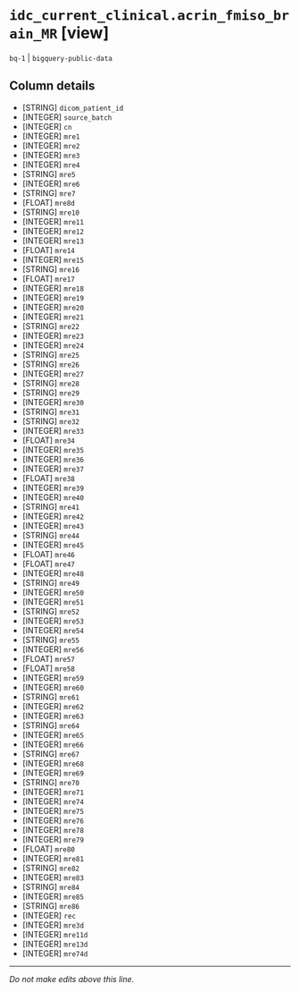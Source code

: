 # `idc_current_clinical.acrin_fmiso_brain_MR` [view]
`bq-1` | `bigquery-public-data`

## Column details
* [STRING]    `dicom_patient_id`
* [INTEGER]   `source_batch`
* [INTEGER]   `cn`
* [INTEGER]   `mre1`
* [INTEGER]   `mre2`
* [INTEGER]   `mre3`
* [INTEGER]   `mre4`
* [STRING]    `mre5`
* [INTEGER]   `mre6`
* [STRING]    `mre7`
* [FLOAT]     `mre8d`
* [STRING]    `mre10`
* [INTEGER]   `mre11`
* [INTEGER]   `mre12`
* [INTEGER]   `mre13`
* [FLOAT]     `mre14`
* [INTEGER]   `mre15`
* [STRING]    `mre16`
* [FLOAT]     `mre17`
* [INTEGER]   `mre18`
* [INTEGER]   `mre19`
* [INTEGER]   `mre20`
* [INTEGER]   `mre21`
* [STRING]    `mre22`
* [INTEGER]   `mre23`
* [INTEGER]   `mre24`
* [STRING]    `mre25`
* [STRING]    `mre26`
* [INTEGER]   `mre27`
* [STRING]    `mre28`
* [STRING]    `mre29`
* [INTEGER]   `mre30`
* [STRING]    `mre31`
* [STRING]    `mre32`
* [INTEGER]   `mre33`
* [FLOAT]     `mre34`
* [INTEGER]   `mre35`
* [INTEGER]   `mre36`
* [INTEGER]   `mre37`
* [FLOAT]     `mre38`
* [INTEGER]   `mre39`
* [INTEGER]   `mre40`
* [STRING]    `mre41`
* [INTEGER]   `mre42`
* [INTEGER]   `mre43`
* [STRING]    `mre44`
* [INTEGER]   `mre45`
* [FLOAT]     `mre46`
* [FLOAT]     `mre47`
* [INTEGER]   `mre48`
* [STRING]    `mre49`
* [INTEGER]   `mre50`
* [INTEGER]   `mre51`
* [STRING]    `mre52`
* [INTEGER]   `mre53`
* [INTEGER]   `mre54`
* [STRING]    `mre55`
* [INTEGER]   `mre56`
* [FLOAT]     `mre57`
* [FLOAT]     `mre58`
* [INTEGER]   `mre59`
* [INTEGER]   `mre60`
* [STRING]    `mre61`
* [INTEGER]   `mre62`
* [INTEGER]   `mre63`
* [STRING]    `mre64`
* [INTEGER]   `mre65`
* [INTEGER]   `mre66`
* [STRING]    `mre67`
* [INTEGER]   `mre68`
* [INTEGER]   `mre69`
* [STRING]    `mre70`
* [INTEGER]   `mre71`
* [INTEGER]   `mre74`
* [INTEGER]   `mre75`
* [INTEGER]   `mre76`
* [INTEGER]   `mre78`
* [INTEGER]   `mre79`
* [FLOAT]     `mre80`
* [INTEGER]   `mre81`
* [STRING]    `mre82`
* [INTEGER]   `mre83`
* [STRING]    `mre84`
* [INTEGER]   `mre85`
* [STRING]    `mre86`
* [INTEGER]   `rec`
* [INTEGER]   `mre3d`
* [INTEGER]   `mre11d`
* [INTEGER]   `mre13d`
* [INTEGER]   `mre74d`

-------------------------------------------------------------------------------
*Do not make edits above this line.*
